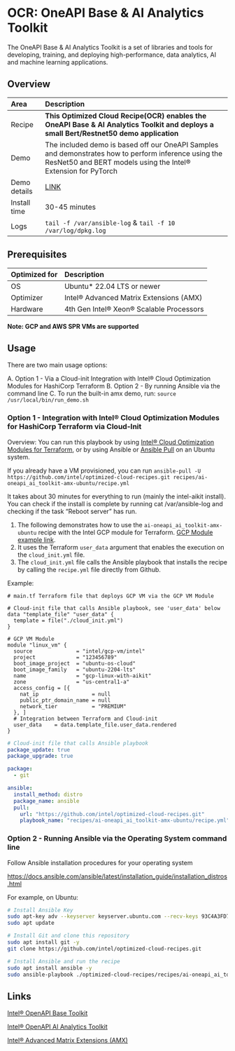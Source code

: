 # OCR: OneAPI Base & AI Analytics Toolkit

The OneAPI Base & AI Analytics Toolkit is a set of libraries and tools for developing, training, and deploying high-performance, data analytics, AI and machine learning applications.

## Overview

| Area                  | Description
|:---                   |:---
| Recipe   | **This Optimized Cloud Recipe(OCR) enables the OneAPI Base & AI Analytics Toolkit and deploys a small Bert/Restnet50 demo application**
Demo | The included demo is based off our OneAPI Samples and  demonstrates how to perform inference using the ResNet50 and BERT models using the Intel® Extension for PyTorch
Demo details |  [LINK](https://github.com/oneapi-src/oneAPI-samples/blob/master/AI-and-Analytics/Features-and-Functionality/IntelPyTorch_InferenceOptimizations_AMX_BF16_INT8/README.md)
| Install time      | 30-45 minutes
| Logs | `tail -f /var/ansible-log` & `tail -f 10 /var/log/dpkg.log`

## Prerequisites

| Optimized for | Description                              |
| :------------ | :--------------------------------------- |
| OS            | Ubuntu* 22.04 LTS or newer               |
| Optimizer     | Intel® Advanced Matrix Extensions (AMX)  |
| Hardware      | 4th Gen Intel® Xeon® Scalable Processors |

**Note: GCP and AWS SPR VMs are supported**

## Usage

There are two main usage options:

A. Option 1 - Via a Cloud-init Integration with Intel® Cloud Optimization Modules for HashiCorp Terraform
B. Option 2 - By running Ansible via the command line
C. To run the built-in amx demo, run: `source /usr/local/bin/run_demo.sh`

### Option 1 - Integration with Intel® Cloud Optimization Modules for HashiCorp Terraform via Cloud-Init

Overview:
You can run this playbook by using  [Intel® Cloud Optimization Modules for Terraform](https://github.com/intel/terraform-intel-gcp-vm/tree/main/examples/gcp-linux-with-aikit), or by using Ansible or [Ansible Pull](https://docs.ansible.com/ansible/latest/cli/ansible-pull.html) on an Ubuntu system.

If you already have a VM provisioned, you can run `ansible-pull -U https://github.com/intel/optimized-cloud-recipes.git recipes/ai-oneapi_ai_toolkit-amx-ubuntu/recipe.yml`

It takes about 30 minutes for everything to run (mainly the intel-aikit install). You can check if the install is complete by running cat /var/ansible-log and checking if the task “Reboot server” has run. 

 
1. The following demonstrates how to use the `ai-oneapi_ai_toolkit-amx-ubuntu` recipe with the Intel GCP module for Terraform. [GCP Module example link](https://github.com/intel/terraform-intel-gcp-vm/tree/main/examples/gcp-linux-with-aikit).
2. It uses the Terraform `user_data` argument that enables the execution on the `cloud_init.yml` file.
3. The `cloud_init.yml` file calls the Ansible playbook that installs the recipe by calling the `recipe.yml` file directly from Github.

Example:

```hcl
# main.tf Terraform file that deploys GCP VM via the GCP VM Module

# Cloud-init file that calls Ansible playbook, see 'user_data' below
data "template_file" "user_data" {
  template = file("./cloud_init.yml")
}

# GCP VM Module
module "linux_vm" {
  source              = "intel/gcp-vm/intel"
  project             = "123456789"
  boot_image_project  = "ubuntu-os-cloud"
  boot_image_family   = "ubuntu-2204-lts"
  name                = "gcp-linux-with-aikit"
  zone                = "us-central1-a" 
  access_config = [{
    nat_ip                 = null
    public_ptr_domain_name = null
    network_tier           = "PREMIUM"
  }, ]
  # Integration between Terraform and Cloud-init
  user_data    = data.template_file.user_data.rendered 
}
```

```yaml
# Cloud-init file that calls Ansible playbook
package_update: true
package_upgrade: true

package:
  - git

ansible:
  install_method: distro
  package_name: ansible
  pull:
    url: "https://github.com/intel/optimized-cloud-recipes.git"
    playbook_name: "recipes/ai-oneapi_ai_toolkit-amx-ubuntu/recipe.yml"
```

### Option 2 - Running Ansible via the Operating System command line

Follow Ansible installation procedures for your operating system

<https://docs.ansible.com/ansible/latest/installation_guide/installation_distros.html>

For example, on Ubuntu:

```bash
# Install Ansible Key
sudo apt-key adv --keyserver keyserver.ubuntu.com --recv-keys 93C4A3FD7BB9C367
sudo apt update

# Install Git and clone this repository
sudo apt install git -y
git clone https://github.com/intel/optimized-cloud-recipes.git

# Install Ansible and run the recipe
sudo apt install ansible -y
sudo ansible-playbook ./optimized-cloud-recipes/recipes/ai-oneapi_ai_toolkit-amx-ubuntu/recipe.yml
```

## Links

[Intel® OpenAPI Base Toolkit](https://www.intel.com/content/www/us/en/developer/tools/oneapi/base-toolkit.html#gs.3tswe8)

[Intel® OpenAPI AI Analytics Toolkit](https://www.intel.com/content/www/us/en/developer/tools/oneapi/ai-analytics-toolkit.html#gs.3tsgs4)

[Intel® Advanced Matrix Extensions (AMX)](https://www.intel.com/content/www/us/en/products/docs/accelerator-engines/advanced-matrix-extensions/overview.html)
